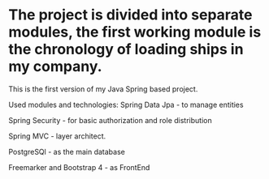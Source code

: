 
# The project is divided into separate modules, the first working module is the chronology of loading ships in my company.



This is the first version of my Java Spring based project.

Used modules and technologies:
Spring Data Jpa - to manage entities

Spring Security - for basic authorization and role distribution

Spring MVC - layer architect.

PostgreSQl - as the main database

Freemarker and Bootstrap 4 - as FrontEnd


